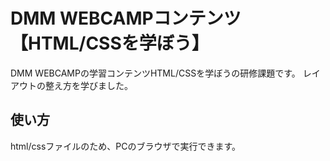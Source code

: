 # DMM WEBCAMPコンテンツ【HTML/CSSを学ぼう】
DMM WEBCAMPの学習コンテンツHTML/CSSを学ぼうの研修課題です。
レイアウトの整え方を学びました。
## 使い方
html/cssファイルのため、PCのブラウザで実行できます。
